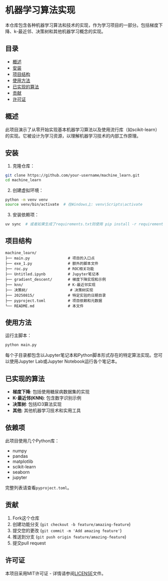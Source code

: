 # 机器学习算法实现

本仓库包含各种机器学习算法和技术的实现，作为学习项目的一部分。包括梯度下降、k-最近邻、决策树和其他机器学习概念的实现。

## 目录
- [概述](#概述)
- [安装](#安装)
- [项目结构](#项目结构)
- [使用方法](#使用方法)
- [已实现的算法](#已实现的算法)
- [贡献](#贡献)
- [许可证](#许可证)

## 概述

此项目演示了从零开始实现基本机器学习算法以及使用流行库（如scikit-learn）的实现。它被设计为学习资源，以理解机器学习技术的内部工作原理。

## 安装

1. 克隆仓库：
```bash
git clone https://github.com/your-username/machine_learn.git
cd machine_learn
```

2. 创建虚拟环境：
```bash
python -m venv venv
source venv/bin/activate  # 在Windows上: venv\Scripts\activate
```

3. 安装依赖项：
```bash
uv sync  # 或者如果生成了requirements.txt则使用 pip install -r requirements.txt
```

## 项目结构

```
machine_learn/
├── main.py                 # 项目的入口点
├── exe_1.py                # 额外的脚本文件
├── roc.py                  # ROC相关功能
├── Untitled.ipynb          # Jupyter笔记本
├── gradient_descent/       # 梯度下降实现和示例
├── knn/                    # K-最近邻实现
├── 决策树/                   # 决策树实现
├── 20250815/               # 特定实验的日期目录
├── pyproject.toml          # 项目依赖和元数据
└── README.md               # 本文件
```

## 使用方法

运行主脚本：
```bash
python main.py
```

每个子目录都包含以Jupyter笔记本和Python脚本形式存在的特定算法实现。您可以使用Jupyter Lab或Jupyter Notebook运行各个笔记本。

## 已实现的算法

- **梯度下降**: 包括使用糖尿病数据集的实现
- **K-最近邻(KNN)**: 包含数字识别示例
- **决策树**: 包括ID3算法实现
- **其他**: 其他机器学习技术和实用工具

## 依赖项

此项目使用几个Python库：
- numpy
- pandas
- matplotlib
- scikit-learn
- seaborn
- jupyter

完整列表请查看`pyproject.toml`。

## 贡献

1. Fork这个仓库
2. 创建功能分支 (`git checkout -b feature/amazing-feature`)
3. 提交您的更改 (`git commit -m 'Add amazing feature'`)
4. 推送到分支 (`git push origin feature/amazing-feature`)
5. 提交pull request

## 许可证

本项目采用MIT许可证 - 详情请参阅[LICENSE](LICENSE)文件。